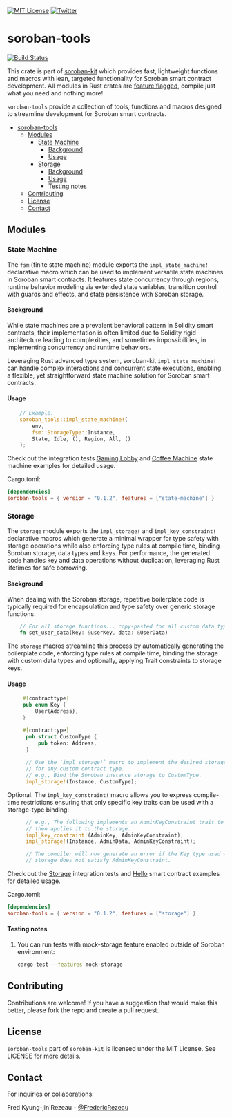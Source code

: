 [![MIT License][license-shield]][license-url]
[![Twitter][twitter-shield]][twitter-url]

# soroban-tools
[![Build Status](https://app.travis-ci.com/FredericRezeau/soroban-kit.svg?branch=main)](https://app.travis-ci.com/FredericRezeau/soroban-kit)

This crate is part of [soroban-kit](https://github.com/FredericRezeau/soroban-kit) which provides fast, lightweight functions and macros with lean, targeted functionality for Soroban smart contract development. All modules in Rust crates are [feature flagged](https://doc.rust-lang.org/cargo/reference/features.html#the-features-section), compile just what you need and nothing more!

`soroban-tools` provide a collection of tools, functions and macros designed to streamline development for Soroban smart contracts.

- [soroban-tools](#soroban-tools)
  - [Modules](#modules)
    - [State Machine](#state-machine)
      - [Background](#background)
      - [Usage](#usage)
    - [Storage](#storage)
      - [Background](#background-1)
      - [Usage](#usage-1)
      - [Testing notes](#testing-notes)
  - [Contributing](#contributing)
  - [License](#license)
  - [Contact](#contact)

## Modules

### State Machine

The `fsm` (finite state machine) module exports the `impl_state_machine!` declarative macro which can be used to implement versatile state machines in Soroban smart contracts. It features state concurrency through regions, runtime behavior modeling via extended state variables, transition control with guards and effects, and state persistence with Soroban storage.

#### Background

While state machines are a prevalent behavioral pattern in Solidity smart contracts, their implementation is often limited due to Solidity rigid architecture leading to complexities, and sometimes impossibilities, in implementing concurrency and runtime behaviors.

Leveraging Rust advanced type system, soroban-kit `impl_state_machine!` can handle complex interactions and concurrent state executions, enabling a flexible, yet straightforward state machine solution for Soroban smart contracts.

#### Usage

```rust
    // Example.
    soroban_tools::impl_state_machine!(
        env,
        fsm::StorageType::Instance,
        State, Idle, (), Region, All, ()
    );
```

Check out the integration tests [Gaming Lobby](/crates/soroban-macros/tests/state-machine-tests.rs) and [Coffee Machine](/crates/hello-soroban-kit/src/test.rs) state machine examples for detailed usage.

Cargo.toml:
```toml
[dependencies]
soroban-tools = { version = "0.1.2", features = ["state-machine"] }
```

### Storage

The `storage` module exports the `impl_storage!` and `impl_key_constraint!` declarative macros which generate a minimal wrapper for type safety with storage operations while also enforcing type rules at compile time, binding Soroban storage, data types and keys. For performance, the generated code handles key and data operations without duplication, leveraging Rust lifetimes for safe borrowing.

#### Background

When dealing with the Soroban storage, repetitive boilerplate code is typically required for encapsulation and type safety over generic storage functions.

```rust
    // For all storage functions... copy-pasted for all custom data types...
    fn set_user_data(key: &userKey, data: &UserData)    
```

The `storage` macros streamline this process by automatically generating the boilerplate code, enforcing type rules at compile time, binding the storage with custom data types and optionally, applying Trait constraints to storage keys.

#### Usage

```rust
     #[contracttype]
     pub enum Key {
         User(Address),
     }

     #[contracttype]
      pub struct CustomType {
          pub token: Address,
      }
 
      // Use the `impl_storage!` macro to implement the desired storage
      // for any custom contract type.
      // e.g., Bind the Soroban instance storage to CustomType.
      impl_storage!(Instance, CustomType); 
```

Optional. The `impl_key_constraint!` macro allows you to express compile-time restrictions ensuring that only specific key traits can be used with a storage-type binding:

```rust
      // e.g., The following implements an AdminKeyConstraint trait to Admin key
      // then applies it to the storage.
      impl_key_constraint!(AdminKey, AdminKeyConstraint);
      impl_storage!(Instance, AdminData, AdminKeyConstraint);

      // The compiler will now generate an error if the Key type used with the AdminData
      // storage does not satisfy AdminKeyConstraint.
```

Check out the [Storage](/crates/soroban-macros/tests/state-machine-tests.rs) integration tests and [Hello](/crates/hello-soroban-kit/src/test.rs) smart contract examples for detailed usage.

Cargo.toml:
```toml
[dependencies]
soroban-tools = { version = "0.1.2", features = ["storage"] }
```
#### Testing notes

1. You can run tests with mock-storage feature enabled outside of Soroban environment:
   ```sh
   cargo test --features mock-storage
   ```

## Contributing

Contributions are welcome! If you have a suggestion that would make this better, please fork the repo and create a pull request.

## License

`soroban-tools` part of `soroban-kit` is licensed under the MIT License. See [LICENSE](LICENSE) for more details.


## Contact

For inquiries or collaborations:

Fred Kyung-jin Rezeau - [@FredericRezeau](https://twitter.com/fredericrezeau)

[license-shield]: https://img.shields.io/github/license/FredericRezeau/soroban-kit.svg?style=for-the-badge
[license-url]: https://github.com/FredericRezeau/soroban-kit/blob/master/LICENSE
[twitter-shield]: https://img.shields.io/badge/-Twitter-black.svg?style=for-the-badge&logo=twitter&colorB=555
[twitter-url]: https://twitter.com/fredericrezeau